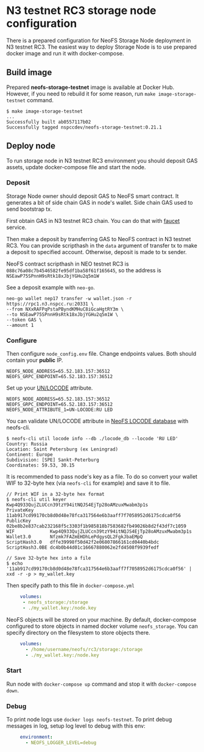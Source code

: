 # N3 testnet RC3 storage node configuration

There is a prepared configuration for NeoFS Storage Node deployment in
N3 testnet RC3. The easiest way to deploy Storage Node is to use prepared
docker image and run it with docker-compose.

## Build image

Prepared **neofs-storage-testnet** image is available at Docker Hub. 
However, if you need to rebuild it for some reason, run 
`make image-storage-testnet` command.

```
$ make image-storage-testnet
...
Successfully built ab0557117b02
Successfully tagged nspccdev/neofs-storage-testnet:0.21.1
```

## Deploy node

To run storage node in N3 testnet RC3 environment you should deposit GAS assets, 
update docker-compose file and start the node.

### Deposit

Storage Node owner should deposit GAS to NeoFS smart contract. It generates a 
bit of side chain GAS in node's wallet. Side chain GAS used to send bootstrap tx. 

First obtain GAS in N3 testnet RC3 chain. You can do that with
[faucet](https://neowish.ngd.network) service.

Then make a deposit by transferring GAS to NeoFS contract in N3 testnet RC3.
You can provide scripthash in the `data` argument of transfer tx to make a
deposit to specified account. Otherwise, deposit is made to tx sender.

NeoFS contract scripthash in NEO testnet RC3 is `088c76a08c7b4546582fe95df1ba58f61f165645`, 
so the address is `NSEawP75SPnnH9sRtk18xJbjYGHu2q5m1W`

See a deposit example with `neo-go`.

```
neo-go wallet nep17 transfer -w wallet.json -r https://rpc1.n3.nspcc.ru:20331 \
--from NXxRAFPqPstaPByndKMHuC8iGcaHgtRY3m \
--to NSEawP75SPnnH9sRtk18xJbjYGHu2q5m1W \
--token GAS \
--amount 1
```

### Configure

Then configure `node_config.env` file. Change endpoints values. Both
should contain your **public** IP.

```
NEOFS_NODE_ADDRESS=65.52.183.157:36512
NEOFS_GRPC_ENDPOINT=65.52.183.157:36512
```

Set up your [UN/LOCODE](https://unece.org/trade/cefact/unlocode-code-list-country-and-territory) 
attribute.

```
NEOFS_NODE_ADDRESS=65.52.183.157:36512
NEOFS_GRPC_ENDPOINT=65.52.183.157:36512
NEOFS_NODE_ATTRIBUTE_1=UN-LOCODE:RU LED
```

You can validate UN/LOCODE attribute in 
[NeoFS LOCODE database](https://github.com/nspcc-dev/neofs-locode-db/releases/tag/v0.1.0)
with neofs-cli.

```
$ neofs-cli util locode info --db ./locode_db --locode 'RU LED'
Country: Russia
Location: Saint Petersburg (ex Leningrad)
Continent: Europe
Subdivision: [SPE] Sankt-Peterburg
Coordinates: 59.53, 30.15
```

It is recommended to pass node's key as a file. To do so convert your wallet 
WIF to 32-byte hex (via `neofs-cli` for example) and save it to file.

```
// Print WIF in a 32-byte hex format
$ neofs-cli util keyer Kwp4Q933QujZLUCcn39tzY94itNQJS4EjTp28oAMzuxMwabm3p1s
PrivateKey      11ab917cd99170cb8d0d48e78fca317564e6b3aaff7f7058952d6175cdca0f56
PublicKey       02be8b2e837cab232168f5c3303f1b985818b7583682fb49026b8d2f43df7c1059
WIF             Kwp4Q933QujZLUCcn39tzY94itNQJS4EjTp28oAMzuxMwabm3p1s
Wallet3.0       Nfzmk7FAZmEHDhLePdgysQL2FgkJbaEMpQ
ScriptHash3.0   dffe39998f50d42f2e06807866161cd0440b4bdc
ScriptHash3.0BE dc4b0b44d01c16667880062e2fd4508f9939fedf

// Save 32-byte hex into a file
$ echo '11ab917cd99170cb8d0d48e78fca317564e6b3aaff7f7058952d6175cdca0f56' | xxd -r -p > my_wallet.key
```

Then specify path to this file in `docker-compose.yml`
```yaml
     volumes:
      - neofs_storage:/storage
      - ./my_wallet.key:/node.key
```


NeoFS objects will be stored on your machine. By default, docker-compose 
configured to store objects in named docker volume `neofs_storage`. You can 
specify directory on the filesystem to store objects there.

```yaml
     volumes:
       - /home/username/neofs/rc3/storage:/storage
       - ./my_wallet.key:/node.key
```

### Start

Run node with `docker-compose up` command and stop it with `docker-compose down`.

### Debug

To print node logs use `docker logs neofs-testnet`. To print debug messages in 
log, setup log level to debug with this env:

```yaml
     environment:
       - NEOFS_LOGGER_LEVEL=debug
```
